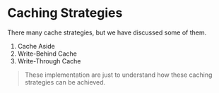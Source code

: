 # Caching Strategies
There many cache strategies, but we have discussed some of them.
1. Cache Aside
2. Write-Behind Cache
3. Write-Through Cache

> These implementation are just to understand how these caching strategies can be achieved.
